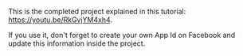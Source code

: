 This is the completed project explained in this tutorial: https://youtu.be/RkGvjYM4xh4.

If you use it, don't forget to create your own App Id on Facebook and update this information inside the project.
